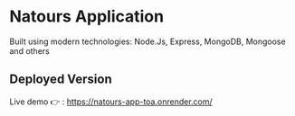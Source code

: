 # Natours Application

Built using modern technologies: Node.Js, Express, MongoDB, Mongoose and others

## Deployed Version

Live demo 👉 : https://natours-app-toa.onrender.com/
